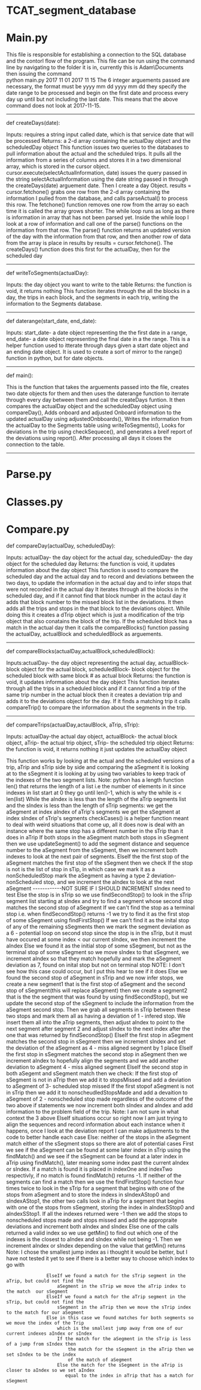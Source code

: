 # TCAT_segment_database

Main.py
====================================================================================================================================
This file is responsible for establishing a connection to the SQL database  and the contorl flow of 
the program.
This file can be run using the command line by navigating to the folder it is in, currently this is
Adam\Documents then issuing the command      
python main.py 2017 11 01 2017 11 15
The 6 integer arguements passed are necessary, the format must be yyyy mm dd yyyy mm dd
they specify the date range to be processed and begin on the first date and process every day up 
until but not including the last date. This means that the above command does not look at 2017-11-15.

-------------------------------------------------------------------------------------------------
def createDays(date):

Inputs: requires a string input called date, which is that service date that will be processed
Returns: a 2-d array containing the actualDay object and the scheduledDay object
This function issues two queries to the databases to pull information about the actual and the scheduled trips.
It pulls all the information from a series of columns  and stores it in a two dimensional array,
which is stored in the cursor object. 
cursor.execute(selectActualInformation, date)  issues the query passed in the string selectActualInformation
using the date string passed in through the createDays(date) arguement date. Then I create a day Object.
results = cursor.fetchone() grabs one row from the 2-d array containing the information I pulled from
the database, and calls parseActual() to process this row. The fetchone() function removes one row 
from the array so each time it is called the array grows shorter. The while loop runs as long as 
there is information in array that has not been parsed yet. Inside the while loop I look at a row of 
information and call one of the parse() functions on the information from that row. The parse() function
returns an updated version of the day with the information from that row, and then another row of 
data from the array is place in results by results = cursor.fetchone(). 
The createDays() function does this first for the actualDay, then for the scheduled day

-------------------------------------------------------------------------------------------
def writeToSegments(actualDay):

Inputs: the day object you want to write to the table
Returns: the function is void, it returns nothing
This function iterates through the all the blocks in a day, the trips in each block, and the 
segments in each trip, writing the information to the Segments database.

--------------------------------------------------------------------------------------------------
def daterange(start_date, end_date):

Inputs: start_date- a date object representing the the first date in a range, end_date- a date object
       representing the final date in a the range.
This is a helper function used to itterate through days given a start date object and an ending
date object. It is used to create a sort of mirror to the range() function in python, but for 
date objects.

-------------------------------------------------------------------------------------------------
def main():

This is the function that takes the arguements passed into the file, creates two date objects for 
them and then uses the daterange function to iterrate through every day between them and call the 
createDays funtion.
It then compares the actualDay object and the scheduledDay object using compareDay(),
Adds onboard and adjusted Onboard information to the updated actualDay using adjustedOnbboards(),
Writes the information from the actualDay to the Segments table using writeToSegments(),
Looks for deviations in the trip using checkSequece(), and generates a breif report of the 
deviations using report(). After processing all days it closes the connection to the table.

------------------------------------------------------------------------------------------------------

Parse.py
========================================================================================================




Classes.py
========================================================================================================


Compare.py
========================================================================================================
def compareDay(actualDay, scheduledDay):

Inputs: actualDay- the day object for the actual day, scheduledDay- the day object for the scheduled day
Returns: the function is void, it updates information about the day object
This function is used to compare the scheduled day and the actual day and to record and deviations
between the two days, to update the information in the actual day and to infer stops that were not
recorded in the actual day
It iterates through all the blocks in the scheduled day, and if it cannot find that block number in
the actaul day it adds that block number to the missed block list in the deviations. It then adds all
the trips and stops in the that block to the deviations object. While doing this it creates a dTrip
object which is just a modification of the trip object that also conatains the block of the trip.
If the scheduled block has a match in the actual day then it calls the compareBlocks() function
passing the actualDay, actualBlock and scheduledBlock as arguements.

------------------------------------------------------------------------------------------------------------
def compareBlocks(actualDay,actualBlock,scheduledBlock):

Inputs:actualDay- the day object representing the actual day, actualBlock- block object for the actual 
       block, scheduledBlock- block object for the scheduled block with same block # as actual block
Returns: the function is void, it updates information about the day object
This function iterates through all the trips in a scheduled block and if it cannot find a trip of the
same trip number in  the actual block then it creates a deviation trip and adds it to the deviations 
object for the day. If it finds a matching trip it calls compareTrip() to compare the information
about the segments in the trip.

--------------------------------------------------------------------------------------------------------------
def compareTrips(actualDay,actaulBlock, aTrip, sTrip):

Inputs: actualDay-the actual day object, actualBlock- the actual block object, aTrip- the actual trip
        object, sTrip- the scheduled trip object
Returns: the function is void, it returns nothing it just updates the actualDay object

This function works by looking at the actual and the scheduled versions of a trip, aTrip and sTrip
side by side and comparing the aSegment it is looking at to the sSegment it is looking at by using
two variables to keep track of the indexes of the two segment lists.
           Note: python has a length function len() that returns the length of a list i.e the number of elements in it
                 since indexes in list start at 0 they go until len()-1, which is why the while is < len(list)
While the aIndex is less than the length of the aTrip segments list and the sIndex is less than the length of sTrip segments:
   we get the aSegment at index aIndex of aTrip's segments
   we get the sSegment at index sIndex of sTrip's segments
   checkCases() is a helper function meant to deal with weird situations that come up, all it does 
       now is deal with an instance where the same stop has a different number in the sTrip than it does in aTrip
   If both stops in the aSegment match both stops in sSegment then we use updateSegment() to add the
       segment distance and sequence number to the aSegment from the sSegment, then we increment both 
       indexes to look at the next pair of segments.
   ElseIf the the first stop of the aSegment matches the first stop of the sSegment then we check 
       If the stop is not is the list of stop in sTip, in which case we mark it as a nonScheduledStop
           mark the aSegment as having a type 2 deviation-nonScheduled stop, and we increment the 
           aIndex to look at the next aSegment  ------------NOT SURE IF I SHOULD INCREMENT sIndex need to test
       Else the stop is in sTrip so we use findSecondStop() to look in the sTrip segment list starting
           at sIndex and try to find a segment whose second stop matches the second stop of aSegment
           If we can't find the stop as a terminal stop i.e. when findSecondStop() returns -1 we try
               to find it as the first stop of some sSegment using findFirstStop() 
               If we can't find it as the inital stop of any of the remaining sSegments then we mark 
                   the segment deviation as a 6 - potential loop on second stop since the stop is in 
                   the sTrip, but it must have occured at some index < our current sIndex, we then 
                   increment the aIndex
               Else we found it as the initial stop of some sSegment, but not as the terminal stop
                   of some sSegment so we move sIndex to that sSegment, we increment aIndex so that
                   they match hopefully and mark the aSegment deviation as 7, found on inital stop
                   but not on terminal stop NOTE: I don't see how this case could occur, but I put this hear to see if it does
           Else we found the second stop of aSegment in sTrip and we now infer stops, we create a 
               new segment1 that is the first stop of aSegment and the second stop of sSegment(this
               will replace aSegment) then we create a segment2 that is the the segment that was found
               by using findSecondStop(), but we update the second stop of the sSegment to include
               the information from the aSegment second stop. Then we grab all segments in sTrip between
               these two stops and mark them all as having a deviation of 1 - infered stop. We insert
               them all into the aTrip segments, then adjust aIndex to point to the next segment after 
               segment 2 and adjust sIndex to the next index after the one that was returned by findSecondStop()
   ElseIf the first stop in aSegment matches the second stop in sSegment then we increment sIndex
       and set the deviation of the aSegment as 4 - miss aligned segment by 1 place
   ElseIf the first stop in sSegment matches the second stop in aSegment then we increment aIndex
       to hopefully align the segments and we add another deviation to aSegment 4 - miss aligned segment
   ElseIf the second stop in both aSegemt and sSegment match then we check:
           If the first stop of sSegment is not in aTrip then we add it to stopsMissed and add a deviation
               to aSegment of 3- scheduled stop missed
           If the first stopof aSegment is not in sTrip then we add it to nonscheudledStopsMade and
               add a devaition to aSegment of 2 - nonscheduled stop made
           regardless of the outcome of the two above if statements we now increment both sIndex and
           aIndex  and add information to the problem field of the trip.
       Note: I am not sure in what context the 3 above ElseIf situations occur so right now I am just 
           trying to align the sequences and record information about each instance when it happens, 
           once I look at the deviation report I can make adjustments to the code to better handle each case
   Else: neither of the stops in the aSegment match either of the sSegment stops so there are alot
           of potential cases
           First we see if the aSegment can be found at some later index in sTrip using the findMatch() 
           and we see if the sSegment can be found at a later index in aTrip using findMatch(), later 
           meaning some index past the current aIndex or sIndex. If a match is found it is placed in
           indexOne and indexTwo respectivly, if no match is found findMatch() returns -1.
           If neither of the segments can find a match then we use the findFirstStop() function four times 
               twice to look in the sTrip for a segment that begins with one of the stops from aSegment
               and to store the indexs in sIndexAStop0 and sIndexAStop1, the other two calls look in
               aTrip for a segment that begins with one of the stops from sSegment, storing the index in
               aIndexSStop0 and aIndexSStop1.
               If all the indexes returned were -1 then  we add the stops to nonscheduled stops made 
                   and stops missed and add the appropraite deviations and increment both aIndex and
                   sIndex
               Else one of the calls returned a valid index so we use getMin() to find out which one
                   of the indexes is  the closest to aIndex and sIndex  while not being -1. Then we
                   increment aIndex or sIndex depending on the value that getMin() returns 
                   Note: I chose the smallest jump index as i thought it would be better, but I have
                       not tested it yet to see if there is a better way to choose which index to go with
                   
                   ElseIf we found a match for the sTrip segment in the aTrip, but could not find the
                       aSegment in the sTrip we move the aTrip index to the match  our sSegment
                   ElseIf we found a match for the aTrip segment in the sTrip, but could not find the 
                       sSegment in the aTrip then we move the sTrip index to the match for our aSegment
                   Else in this case we found matches for both segments so we move the index of the Trip 
                       which is the smallest jump away from one of our current indexes aIndex or sIndex
                       If the match for the aSegment in the sTrip is less of a jump from sIndex then
                           the match for the sSegment in the aTrip then we set sIndex to be the index 
                           of the match of aSegment
                       Else the match for the sSegment in the aTrip is closer to aIndex so we set aIndex
                          equal to the index in aTrip that has a match for sSegment
